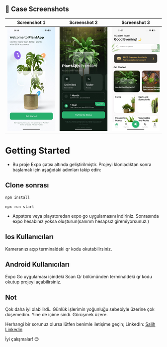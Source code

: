 ## 📸 Case Screenshots

| Screenshot 1                                   | Screenshot 2                                   | Screenshot 3                                    |
| ---------------------------------------------- | ---------------------------------------------- | ----------------------------------------------- |
| ![Screenshot 1](/src/assets/screenshots/1.JPG) | ![Screenshot 2](/src/assets/screenshots/2.JPG) | ![Screenshot 32](/src/assets/screenshots/3.JPG) |

# Getting Started

- Bu proje Expo çatısı altında geliştirilmiştir. Projeyi klonladıktan sonra başlamak için aşağıdaki adımları takip edin:

## Clone sonrası

```
npm install
```

```
npx run start
```

- Appstore veya playstoredan expo go uygulamasını indiriniz. Sonrasında expo hesabınız yoksa oluşturun(sanırım hesapsız giremiyorsunuz.)

## Ios Kullanıcıları

Kameranızı açıp terminaldeki qr kodu okutabilirsiniz.

## Android Kullanıcıları

Expo Go uygulaması içindeki Scan Qr bölümünden terminaldeki qr kodu okutup projeyi açabilirsiniz.

## Not

Çok daha iyi olabilirdi.. Günlük işlerimin yoğunluğu sebebiyle üzerine çok düşemedim. Yine de içime sindi. Görüşmek üzere.

Herhangi bir sorunuz olursa lütfen benimle iletişime geçin;
LinkedIn: [Salih Linkedin](https://www.linkedin.com/in/salihgenc/)

İyi çalışmalar! 😊
